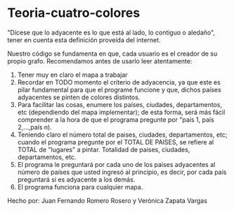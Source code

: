 # Teoria-cuatro-colores

"Dícese que lo adyacente es lo que está al lado, lo contiguo o aledaño", tener en cuenta esta definición proveída del internet.

Nuestro código se fundamenta en que, cada usuario es el creador de su propio grafo. Recomendamos antes de usarlo leer atentamente:

1. Tener muy en claro el mapa a trabajar
2. Recordar en TODO momento el criterio de adyacencia, ya que este es pilar fundamental para que el programe funcione y que, dichos países adyacentes se pinten de 
colores distintos.
3. Para facilitar las cosas, enumere los países, ciudades, departamentos, etc (dependiendo del mapa implementar); de esta forma, será más fácil comprender a la hora de que
el programa pregunte por "país 1, país 2,...,país n).
4. Teniendo claro el número total de paises, ciudades, departamentos, etc; cuando el programa pregunte por el TOTAL DE PAISES, se refiere al TOTAL de "lugares" a pintar.
Totalidad de paises, ciudades, departamentos, etc.
5. El programa le preguntará por cada uno de los paises adyacentes al número de países que usted ingresó al principio, es decir, por cada país preguntará si es adyacente
a los demás.
6. El programa funciona para cualquier mapa.


Hecho por: Juan Fernando Romero Rosero y Verónica Zapata Vargas
